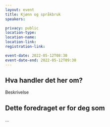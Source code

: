 ```yaml
---
layout: event
title: Kjønn og språkbruk
speakers: 

privacy: public
location-type:
location-name:
location-link:
registration-link:

event-date: 2022-05-12T08:30
event-date-end: 2022-05-12T09:30
---
```

## Hva handler det her om?
Beskrivelse

## Dette foredraget er for deg som
...
